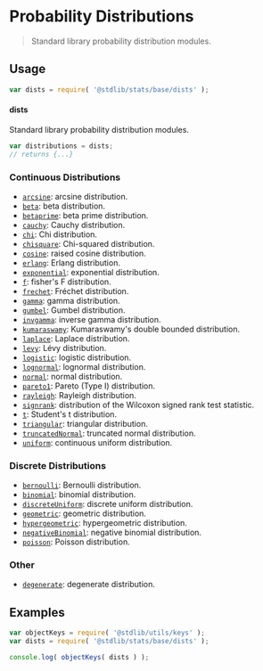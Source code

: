 <!--

@license Apache-2.0

Copyright (c) 2018 The Stdlib Authors.

Licensed under the Apache License, Version 2.0 (the "License");
you may not use this file except in compliance with the License.
You may obtain a copy of the License at

   http://www.apache.org/licenses/LICENSE-2.0

Unless required by applicable law or agreed to in writing, software
distributed under the License is distributed on an "AS IS" BASIS,
WITHOUT WARRANTIES OR CONDITIONS OF ANY KIND, either express or implied.
See the License for the specific language governing permissions and
limitations under the License.

-->

# Probability Distributions

> Standard library probability distribution modules.

<section class="usage">

## Usage

```javascript
var dists = require( '@stdlib/stats/base/dists' );
```

#### dists

Standard library probability distribution modules.

```javascript
var distributions = dists;
// returns {...}
```

### Continuous Distributions

<!-- <toc keywords="+continuous, -discrete"> -->

<div class="namespace-toc">

-   <span class="signature">[`arcsine`][@stdlib/stats/base/dists/arcsine]</span><span class="delimiter">: </span><span class="description">arcsine distribution.</span>
-   <span class="signature">[`beta`][@stdlib/stats/base/dists/beta]</span><span class="delimiter">: </span><span class="description">beta distribution.</span>
-   <span class="signature">[`betaprime`][@stdlib/stats/base/dists/betaprime]</span><span class="delimiter">: </span><span class="description">beta prime distribution.</span>
-   <span class="signature">[`cauchy`][@stdlib/stats/base/dists/cauchy]</span><span class="delimiter">: </span><span class="description">Cauchy distribution.</span>
-   <span class="signature">[`chi`][@stdlib/stats/base/dists/chi]</span><span class="delimiter">: </span><span class="description">Chi distribution.</span>
-   <span class="signature">[`chisquare`][@stdlib/stats/base/dists/chisquare]</span><span class="delimiter">: </span><span class="description">Chi-squared distribution.</span>
-   <span class="signature">[`cosine`][@stdlib/stats/base/dists/cosine]</span><span class="delimiter">: </span><span class="description">raised cosine distribution.</span>
-   <span class="signature">[`erlang`][@stdlib/stats/base/dists/erlang]</span><span class="delimiter">: </span><span class="description">Erlang distribution.</span>
-   <span class="signature">[`exponential`][@stdlib/stats/base/dists/exponential]</span><span class="delimiter">: </span><span class="description">exponential distribution.</span>
-   <span class="signature">[`f`][@stdlib/stats/base/dists/f]</span><span class="delimiter">: </span><span class="description">fisher's F distribution.</span>
-   <span class="signature">[`frechet`][@stdlib/stats/base/dists/frechet]</span><span class="delimiter">: </span><span class="description">Fréchet distribution.</span>
-   <span class="signature">[`gamma`][@stdlib/stats/base/dists/gamma]</span><span class="delimiter">: </span><span class="description">gamma distribution.</span>
-   <span class="signature">[`gumbel`][@stdlib/stats/base/dists/gumbel]</span><span class="delimiter">: </span><span class="description">Gumbel distribution.</span>
-   <span class="signature">[`invgamma`][@stdlib/stats/base/dists/invgamma]</span><span class="delimiter">: </span><span class="description">inverse gamma distribution.</span>
-   <span class="signature">[`kumaraswamy`][@stdlib/stats/base/dists/kumaraswamy]</span><span class="delimiter">: </span><span class="description">Kumaraswamy's double bounded distribution.</span>
-   <span class="signature">[`laplace`][@stdlib/stats/base/dists/laplace]</span><span class="delimiter">: </span><span class="description">Laplace distribution.</span>
-   <span class="signature">[`levy`][@stdlib/stats/base/dists/levy]</span><span class="delimiter">: </span><span class="description">Lévy distribution.</span>
-   <span class="signature">[`logistic`][@stdlib/stats/base/dists/logistic]</span><span class="delimiter">: </span><span class="description">logistic distribution.</span>
-   <span class="signature">[`lognormal`][@stdlib/stats/base/dists/lognormal]</span><span class="delimiter">: </span><span class="description">lognormal distribution.</span>
-   <span class="signature">[`normal`][@stdlib/stats/base/dists/normal]</span><span class="delimiter">: </span><span class="description">normal distribution.</span>
-   <span class="signature">[`pareto1`][@stdlib/stats/base/dists/pareto-type1]</span><span class="delimiter">: </span><span class="description">Pareto (Type I) distribution.</span>
-   <span class="signature">[`rayleigh`][@stdlib/stats/base/dists/rayleigh]</span><span class="delimiter">: </span><span class="description">Rayleigh distribution.</span>
-   <span class="signature">[`signrank`][@stdlib/stats/base/dists/signrank]</span><span class="delimiter">: </span><span class="description">distribution of the Wilcoxon signed rank test statistic.</span>
-   <span class="signature">[`t`][@stdlib/stats/base/dists/t]</span><span class="delimiter">: </span><span class="description">Student's t distribution.</span>
-   <span class="signature">[`triangular`][@stdlib/stats/base/dists/triangular]</span><span class="delimiter">: </span><span class="description">triangular distribution.</span>
-   <span class="signature">[`truncatedNormal`][@stdlib/stats/base/dists/truncated-normal]</span><span class="delimiter">: </span><span class="description">truncated normal distribution.</span>
-   <span class="signature">[`uniform`][@stdlib/stats/base/dists/uniform]</span><span class="delimiter">: </span><span class="description">continuous uniform distribution.</span>

</div>

<!-- </toc> -->

### Discrete Distributions

<!-- <toc keywords="-continuous, +discrete"> -->

<div class="namespace-toc">

-   <span class="signature">[`bernoulli`][@stdlib/stats/base/dists/bernoulli]</span><span class="delimiter">: </span><span class="description">Bernoulli distribution.</span>
-   <span class="signature">[`binomial`][@stdlib/stats/base/dists/binomial]</span><span class="delimiter">: </span><span class="description">binomial distribution.</span>
-   <span class="signature">[`discreteUniform`][@stdlib/stats/base/dists/discrete-uniform]</span><span class="delimiter">: </span><span class="description">discrete uniform distribution.</span>
-   <span class="signature">[`geometric`][@stdlib/stats/base/dists/geometric]</span><span class="delimiter">: </span><span class="description">geometric distribution.</span>
-   <span class="signature">[`hypergeometric`][@stdlib/stats/base/dists/hypergeometric]</span><span class="delimiter">: </span><span class="description">hypergeometric distribution.</span>
-   <span class="signature">[`negativeBinomial`][@stdlib/stats/base/dists/negative-binomial]</span><span class="delimiter">: </span><span class="description">negative binomial distribution.</span>
-   <span class="signature">[`poisson`][@stdlib/stats/base/dists/poisson]</span><span class="delimiter">: </span><span class="description">Poisson distribution.</span>

</div>

<!-- </toc> -->

### Other

<!-- <toc keywords="+degenerate"> -->

<div class="namespace-toc">

-   <span class="signature">[`degenerate`][@stdlib/stats/base/dists/degenerate]</span><span class="delimiter">: </span><span class="description">degenerate distribution.</span>

</div>

<!-- </toc> -->

</section>

<!-- /.usage -->

<section class="examples">

## Examples

<!-- TODO: better examples -->

<!-- eslint no-undef: "error" -->

```javascript
var objectKeys = require( '@stdlib/utils/keys' );
var dists = require( '@stdlib/stats/base/dists' );

console.log( objectKeys( dists ) );
```

</section>

<!-- /.examples -->

<section class="links">

<!-- <toc-links> -->

[@stdlib/stats/base/dists/degenerate]: https://github.com/stdlib-js/stats/tree/main/base/dists/degenerate

[@stdlib/stats/base/dists/bernoulli]: https://github.com/stdlib-js/stats/tree/main/base/dists/bernoulli

[@stdlib/stats/base/dists/binomial]: https://github.com/stdlib-js/stats/tree/main/base/dists/binomial

[@stdlib/stats/base/dists/discrete-uniform]: https://github.com/stdlib-js/stats/tree/main/base/dists/discrete-uniform

[@stdlib/stats/base/dists/geometric]: https://github.com/stdlib-js/stats/tree/main/base/dists/geometric

[@stdlib/stats/base/dists/hypergeometric]: https://github.com/stdlib-js/stats/tree/main/base/dists/hypergeometric

[@stdlib/stats/base/dists/negative-binomial]: https://github.com/stdlib-js/stats/tree/main/base/dists/negative-binomial

[@stdlib/stats/base/dists/poisson]: https://github.com/stdlib-js/stats/tree/main/base/dists/poisson

[@stdlib/stats/base/dists/arcsine]: https://github.com/stdlib-js/stats/tree/main/base/dists/arcsine

[@stdlib/stats/base/dists/beta]: https://github.com/stdlib-js/stats/tree/main/base/dists/beta

[@stdlib/stats/base/dists/betaprime]: https://github.com/stdlib-js/stats/tree/main/base/dists/betaprime

[@stdlib/stats/base/dists/cauchy]: https://github.com/stdlib-js/stats/tree/main/base/dists/cauchy

[@stdlib/stats/base/dists/chi]: https://github.com/stdlib-js/stats/tree/main/base/dists/chi

[@stdlib/stats/base/dists/chisquare]: https://github.com/stdlib-js/stats/tree/main/base/dists/chisquare

[@stdlib/stats/base/dists/cosine]: https://github.com/stdlib-js/stats/tree/main/base/dists/cosine

[@stdlib/stats/base/dists/erlang]: https://github.com/stdlib-js/stats/tree/main/base/dists/erlang

[@stdlib/stats/base/dists/exponential]: https://github.com/stdlib-js/stats/tree/main/base/dists/exponential

[@stdlib/stats/base/dists/f]: https://github.com/stdlib-js/stats/tree/main/base/dists/f

[@stdlib/stats/base/dists/frechet]: https://github.com/stdlib-js/stats/tree/main/base/dists/frechet

[@stdlib/stats/base/dists/gamma]: https://github.com/stdlib-js/stats/tree/main/base/dists/gamma

[@stdlib/stats/base/dists/gumbel]: https://github.com/stdlib-js/stats/tree/main/base/dists/gumbel

[@stdlib/stats/base/dists/invgamma]: https://github.com/stdlib-js/stats/tree/main/base/dists/invgamma

[@stdlib/stats/base/dists/kumaraswamy]: https://github.com/stdlib-js/stats/tree/main/base/dists/kumaraswamy

[@stdlib/stats/base/dists/laplace]: https://github.com/stdlib-js/stats/tree/main/base/dists/laplace

[@stdlib/stats/base/dists/levy]: https://github.com/stdlib-js/stats/tree/main/base/dists/levy

[@stdlib/stats/base/dists/logistic]: https://github.com/stdlib-js/stats/tree/main/base/dists/logistic

[@stdlib/stats/base/dists/lognormal]: https://github.com/stdlib-js/stats/tree/main/base/dists/lognormal

[@stdlib/stats/base/dists/normal]: https://github.com/stdlib-js/stats/tree/main/base/dists/normal

[@stdlib/stats/base/dists/pareto-type1]: https://github.com/stdlib-js/stats/tree/main/base/dists/pareto-type1

[@stdlib/stats/base/dists/rayleigh]: https://github.com/stdlib-js/stats/tree/main/base/dists/rayleigh

[@stdlib/stats/base/dists/signrank]: https://github.com/stdlib-js/stats/tree/main/base/dists/signrank

[@stdlib/stats/base/dists/t]: https://github.com/stdlib-js/stats/tree/main/base/dists/t

[@stdlib/stats/base/dists/triangular]: https://github.com/stdlib-js/stats/tree/main/base/dists/triangular

[@stdlib/stats/base/dists/truncated-normal]: https://github.com/stdlib-js/stats/tree/main/base/dists/truncated-normal

[@stdlib/stats/base/dists/uniform]: https://github.com/stdlib-js/stats/tree/main/base/dists/uniform

<!-- </toc-links> -->

</section>

<!-- /.links -->
